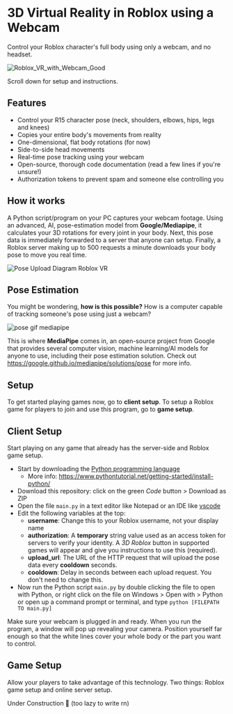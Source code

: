 # 3D Virtual Reality in Roblox using a Webcam

Control your Roblox character's full body using only a webcam, and no headset.

![Roblox_VR_with_Webcam_Good](https://user-images.githubusercontent.com/76597978/177058172-8a5cecb1-5693-42e7-9cfb-2e9d0b853cd0.gif)

Scroll down for setup and instructions.

## Features

- Control your R15 character pose (neck, shoulders, elbows, hips, legs and knees)
- Copies your entire body's movements from reality
- One-dimensional, flat body rotations (for now)
- Side-to-side head movements
- Real-time pose tracking using your webcam
- Open-source, thorough code documentation (read a few lines if you're unsure!)
- Authorization tokens to prevent spam and someone else controlling you

## How it works

A Python script/program on your PC captures your webcam footage. Using an advanced, AI, pose-estimation model from **Google/Mediapipe**, it calculates your 3D rotations for every joint in your body. Next, this pose data is immediately forwarded to a server that anyone can setup. Finally, a Roblox server making up to 500 requests a minute downloads your body pose to move you real time.

![Pose Upload Diagram Roblox VR](https://user-images.githubusercontent.com/76597978/177061058-7f928a18-645c-41b3-a146-7886befbde47.png)

## Pose Estimation

You might be wondering, **how is this possible?** How is a computer capable of tracking someone's pose using just a webcam? 

![pose gif mediapipe](https://user-images.githubusercontent.com/76597978/177061310-efbf795e-42d4-4f07-97b7-9a7236cde33a.gif)

This is where **MediaPipe** comes in, an open-source project from Google that provides several computer vision, machine learning/AI models for anyone to use, including their pose estimation solution. Check out https://google.github.io/mediapipe/solutions/pose for more info. 

## Setup

To get started playing games now, go to **client setup**.
To setup a Roblox game for players to join and use this program, go to **game setup**.

## Client Setup

Start playing on any game that already has the server-side and Roblox game setup.

- Start by downloading the [Python programming language](https://www.python.org)
  - More info: https://www.pythontutorial.net/getting-started/install-python/
- Download this repository: click on the green *Code* button > Download as ZIP
- Open the file `main.py` in a text editor like Notepad or an IDE like [vscode](code.visualstudio.com)
- Edit the following variables at the top:
  - **username**: Change this to your Roblox username, not your display name
  - **authorization**: A **temporary** string value used as an access token for servers to verify your identity. A *3D Roblox* button in supported games will appear and give you instructions to use this (required).
  - **upload_url**: The URL of the HTTP request that will upload the pose data every **cooldown** seconds.
  - **cooldown**: Delay in seconds between each upload request. You don't need to change this.
- Now run the Python script `main.py` by double clicking the file to open with Python, or right click on the file on Windows > Open with > Python or open up a command prompt or terminal, and type `python [FILEPATH TO main.py]`

Make sure your webcam is plugged in and ready. When you run the program, a window will pop up revealing your camera. Position yourself far enough so that the white lines cover your whole body or the part you want to control.

## Game Setup

Allow your players to take advantage of this technology. Two things: Roblox game setup and online server setup.

Under Construction 🚧
(too lazy to write rn) 
